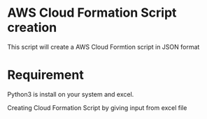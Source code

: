 # AWS Cloud Formation Script creation  

This script will create a AWS Cloud Formtion script in JSON format

# Requirement

Python3 is install on your system and excel.

Creating Cloud Formation Script by giving input from excel file
